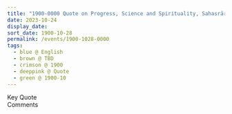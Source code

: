 ```yaml
---
title: "1900-0000 Quote on Progress, Science and Spirituality, Sahasrāra Pūjā, from the book Sahaja Yoga, An Experiential Treatise (Sahaja Yoga Anubhavāche Bola) by Venu Narayan Phaḍake, Chapter 10, Page 130 (possible year 1998)"
date: 2023-10-24
display_date: 
sort_date: 1900-10-28
permalink: /events/1900-1028-0000
tags:
  - blue @ English
  - brown @ TBD
  - crimson @ 1900
  - deeppink @ Quote
  - green @ 1900-10
---
```


<wave-list>
  <list-title color="green" width="75">Key Quote</list-title>
  <list-item color="BlanchedAlmond"  width="200"></list-item>
  <list-item color="Lavender"></list-item>
  <list-item color="BlanchedAlmond"></list-item>
</wave-list>

<br>

<wave-list>
  <list-title color="green" width="75">Comments</list-title>
  <list-item color="BlanchedAlmond"  width="200"></list-item>
  <list-item color="Lavender"></list-item>
  <list-item color="BlanchedAlmond"></list-item>
</wave-list>